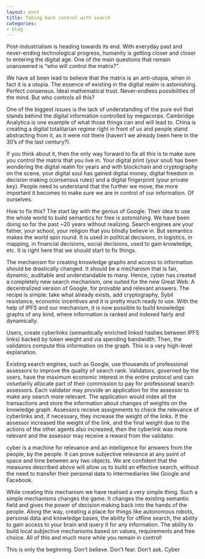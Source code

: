 ```yaml
---
layout: post
title: Taking back control with search
categories:
- blog
---
```


Post-industrialism is heading towards its end. With everyday past and never-ending technological progress, humanity is getting closer and closer to entering the digital age. One of the main questions that remain unanswered is “who will control the matrix?”.

We have all been lead to believe that the matrix is an anti-utopia, when in fact it is a utopia. The essence of existing in the digital realm is astonishing. Perfect consensus. Ideal mathematical trust. Never-endless possibilities of the mind. But who controls all this?

One of the biggest issues is the lack of understanding of the pure evil that stands behind the digital information controlled by megacorps. Cambridge Analytica is one example of what those things can and will lead to. China is creating a digital totalitarian regime right in front of us and people stand abstracting from it, as it were not there (haven’t we already been here in the 30’s of the last century?).

If you think about it, then the only way forward to fix all this is to make sure you control the matrix that you live in. Your digital print (your soul) has been wondering the digital realm for years and with blockchain and cryptography on the scene, your digital soul has gained digital money, digital freedom in decision making (consensus rules) and a digital fingerprint (your private key). People need to understand that the further we move, the more important it becomes to make sure we are in control of our information. Of ourselves.

How to fix this? The start lay with the genius of Google. Their idea to use the whole world to build semantics for free is astonishing. We have been doing so for the past ~20 years without realizing. Search engines are your father, your school, your religion that you blindly believe in. But semantics makes the world spin round. It is used in political decisions, in logistics, in mapping, in financial decisions, social decisions, used to gain knowledge, etc. It is right here that we should start to fix things.

The mechanism for creating knowledge graphs and access to information should be drastically changed. It should be a mechanism that is fair, dynamic, auditable and understandable to many. Hence, cyber has created a completely new search mechanism, one suited for the new Great Web. A decentralized version of Google, for provable and relevant answers. The recipe is simple: take what already exists, add cryptography, Sybil resistance, economic incentives and it is pretty much ready to use. With the help of IPFS and our mechanism, it is now possible to build knowledge graphs of any kind, where information is ranked and indexed fairly and dynamically.

Users, create cyberlinks (semantically enriched linked hashes between IPFS links) backed by token weight and via spending bandwidth. Then, the validators compute this information on the graph. This is a very high-level explanation.

Existing search engines, such as Google, use thousands of professional assessors to improve the quality of search rank. Validators, governed by the users, have the maximum economic interest in the entire protocol and can voluntarily allocate part of their commission to pay for professional search assessors. Each validator may provide an application for the assessor to make any search more relevant. The application would index all the transactions and store the information about changes of weights on the knowledge graph. Assessors receive assignments to check the relevance of cyberlinks and, if necessary, they increase the weight of the links. If the assessor increased the weight of the link, and the final weight due to the actions of the other agents also increased, then the cyberlink was more relevant and the assessor may receive a reward from the validator.

cyber is a machine for relevance and an intelligence for answers from the people, by the people. It can prove subjective relevance at any point of space and time between any two objects. We are confident that the measures described above will allow us to build an effective search, without the need to transfer their personal data to intermediaries like Google and Facebook.

While creating this mechanism we have realised a very simple thing. Such a simple mechanisms changes the game. It changes the existing semantic field and gives the power of decision making back into the hands of the people. Along the way, creating a place for things like autonomous robots, personal data and knowledge bases, the ability for offline search, the ability to gain access to your brain and query it for any information. The ability to build local subjective mechanisms based on values, requirements and free choice. All of this and much more while you remain in control!

This is only the beginning. Don’t believe. Don’t fear. Don’t ask. Cyber
